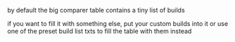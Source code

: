 by default the big comparer table contains a tiny list of builds

if you want to fill it with something else, put your custom builds into it or use one of the preset build list txts to fill the table with them instead

